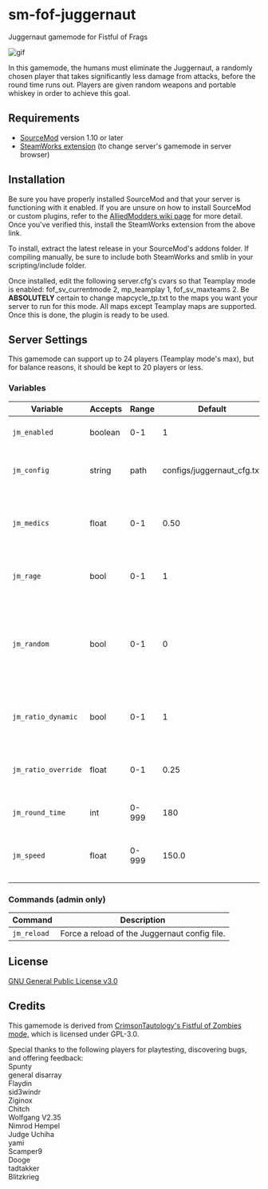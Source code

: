 # sm-fof-juggernaut
Juggernaut gamemode for Fistful of Frags

![gif](https://thumbs.gfycat.com/InfamousEllipticalEarwig-size_restricted.gif)

In this gamemode, the humans must eliminate the Juggernaut, a randomly chosen player that takes significantly less damage from attacks, before the round time runs out. Players are given random weapons and portable whiskey in order to achieve this goal.

## Requirements
* [SourceMod](https://www.sourcemod.net/) version 1.10 or later
* [SteamWorks extension](https://users.alliedmods.net/~kyles/builds/SteamWorks/) (to change server's gamemode in server browser)

## Installation
Be sure you have properly installed SourceMod and that your server is functioning with it enabled. If you are unsure on how to install SourceMod or custom plugins, refer to the [AlliedModders wiki page](https://wiki.alliedmods.net/Installing_SourceMod) for more detail. Once you've verified this, install the SteamWorks extension from the above link.

To install, extract the latest release in your SourceMod's addons folder. If compiling manually, be sure to include both SteamWorks and smlib in your scripting/include folder.

Once installed, edit the following server.cfg's cvars so that Teamplay mode is enabled: fof_sv_currentmode 2, mp_teamplay 1, fof_sv_maxteams 2. Be **ABSOLUTELY** certain to change mapcycle_tp.txt to the maps you want your server to run for this mode. All maps except Teamplay maps are supported. Once this is done, the plugin is ready to be used. 

## Server Settings
This gamemode can support up to 24 players (Teamplay mode's max), but for balance reasons, it should be kept to 20 players or less.

### Variables
| Variable | Accepts | Range | Default | Description |
| --- | --- | --- | --- | --- |
| `jm_enabled` | boolean | 0-1 | 1 | Whether Juggernaut Mode is on or not. |
| `jm_config` | string | path | configs/juggernaut_cfg.txt | Location of the Juggernaut config file, relative to addons/sourcemod. |
| `jm_medics` | float | 0-1 | 0.50 | Percentage of players on the human side that will receive whiskey along with their weapons. |
| `jm_rage` | bool | 0-1 | 1 | Whether the Juggernaut's speed will scale with health. |
| `jm_random` | bool | 0-1 | 0 | Whether the chosen Juggernaut is pure random, or randomly permutated. (everyone gets to be Juggernaut at least once) 1 = pure random. |
| `jm_ratio_dynamic` | bool | 0-1 | 1 | Turns on or off scaling damage reduction for the Juggernaut based on player count. | 
| `jm_ratio_override` | float | 0-1 | 0.25 | Static rate of the Juggernaut's damage reduction if jm_ratio_dynamic is set to 0. | 
| `jm_round_time` | int | 0-999 | 180 | How many seconds humans have to live in a round. | 
| `jm_speed` | float | 0-999 | 150.0 | Movement speed, in Hammer units/second, that the Juggernaut will start with. |

### Commands (admin only)

| Command | Description |
| --- | --- 
| `jm_reload` | Force a reload of the Juggernaut config file. |

## License
[GNU General Public License v3.0](https://choosealicense.com/licenses/gpl-3.0/)

## Credits
This gamemode is derived from [CrimsonTautology's Fistful of Zombies mode,](https://github.com/CrimsonTautology/sm-fistful-of-zombies) which is licensed under GPL-3.0.

Special thanks to the following players for playtesting, discovering bugs, and offering feedback:  
Spunty  
general disarray  
Flaydin  
sid3windr  
Ziginox  
Chitch  
Wolfgang V2.35  
Nimrod Hempel  
Judge Uchiha  
yami  
Scamper9  
Dooge  
tadtakker  
Blitzkrieg
